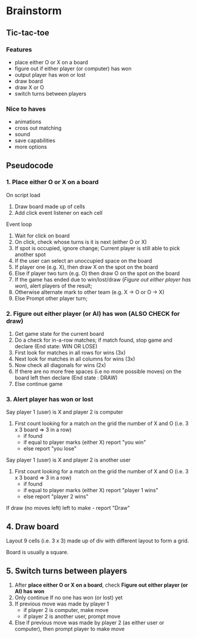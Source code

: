 # Brainstorm

## Tic-tac-toe

### Features

  - place either O or X on a board
  - figure out if either player (or computer) has won
  - output player has won or lost
  - draw board
  - draw X or O  
  - switch turns between players

### Nice to haves
  - animations
  - cross out matching
  - sound 
  - save capabilities
  - more options 

## Pseudocode

### 1. Place either O or X on a board
On script load
  1. Draw board made up of cells
  1. Add click event listener on each cell 

Event loop
  1. Wait for click on board
  1. On click, check whose turns is it is next (either O or X)
  1. If spot is occupied, ignore change; Current player is still able to pick another spot
  1. If the user can select an unoccupied space on the board
  1. If player one (e.g. X), then draw X on the spot
  on the board
  1. Else if player two turn (e.g. O) then draw O on the spot on the board 
  1. If the game has ended due to win/lost/draw (_Figure out either player has won_), alert players of the result;
  1. Otherwise alternate mark to other team (e.g. X -> O or O -> X)
  1. Else Prompt other player turn;

### 2. Figure out either player (or AI) has won (ALSO CHECK for draw)
  
  1. Get game state for the current board
  1. Do a check for in-a-row matches; if match found, stop game and declare (End state: WIN OR LOSE)
  1. First look for matches in all rows for wins (3x)
  1. Next look for matches in all columns for wins (3x)
  1. Now check all diagonals for wins (2x)
  1. If there are no more free spaces (i.e no more possible moves) on the board left then declare (End state : DRAW)
  1. Else continue game 


### 3. Alert player has won or lost
  Say player 1 (user) is X and player 2 is computer

  1. First count looking for a match on the grid
      the number of X and O (i.e. 3 x 3 board => 3 in a row)
      - if found
      -   if equal to  player marks (either X)      report "you win"
      -   else 
        report "you lose"

  Say player 1 (user) is X and player 2 is another user  

  1. First count looking for a match on the grid
      the number of X and O (i.e. 3 x 3 board => 3 in a row)
      - if found
      -   if equal to  player marks (either X)      report "player 1 wins"  
      -   else 
        report "player 2 wins" 

  If draw (no moves left) left to make
    - report "Draw"

## 4. Draw board

  Layout 9 cells (i.e. 3 x 3) made up of div with different layout to form a grid.

  Board is usually a square.

## 5. Switch turns between players

  1. After __place either O or X on a board__, 
check __Figure out either player (or AI) has won__
  2. Only continue If no one has won (or lost) yet
  3. If previous move was made by player 1 
     - if player 2 is computer, make move
     - if player 2 is another user, prompt move
  4. Else if previous move was made by player 2 (as either user or computer), then prompt player to make move






